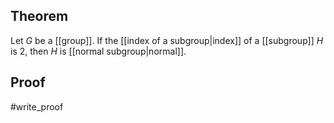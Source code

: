 ## Theorem 
Let $G$ be a [[group]]. If the [[index of a subgroup|index]] of a [[subgroup]] $H$ is $2$, then $H$ is [[normal subgroup|normal]].
## Proof
#write_proof 